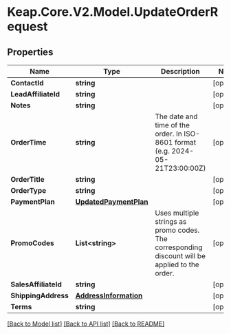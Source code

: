 # Keap.Core.V2.Model.UpdateOrderRequest

## Properties

Name | Type | Description | Notes
------------ | ------------- | ------------- | -------------
**ContactId** | **string** |  | [optional] 
**LeadAffiliateId** | **string** |  | [optional] 
**Notes** | **string** |  | [optional] 
**OrderTime** | **string** | The date and time of the order. In ISO-8601 format (e.g. 2024-05-21T23:00:00Z) | [optional] 
**OrderTitle** | **string** |  | [optional] 
**OrderType** | **string** |  | [optional] 
**PaymentPlan** | [**UpdatedPaymentPlan**](UpdatedPaymentPlan.md) |  | [optional] 
**PromoCodes** | **List&lt;string&gt;** | Uses multiple strings as promo codes. The corresponding discount will be applied to the order. | [optional] 
**SalesAffiliateId** | **string** |  | [optional] 
**ShippingAddress** | [**AddressInformation**](AddressInformation.md) |  | [optional] 
**Terms** | **string** |  | [optional] 

[[Back to Model list]](../README.md#documentation-for-models) [[Back to API list]](../README.md#documentation-for-api-endpoints) [[Back to README]](../README.md)

